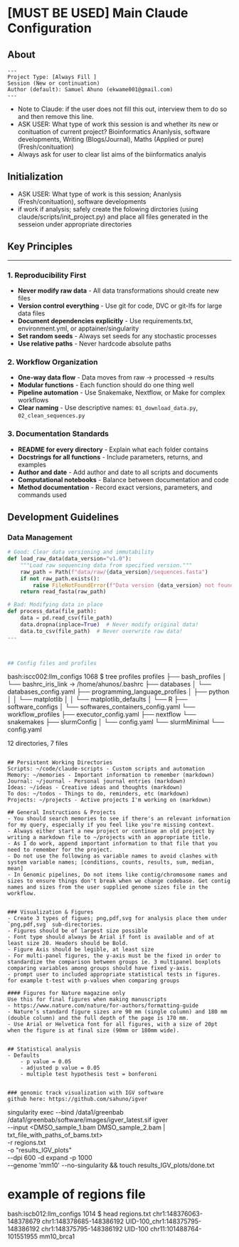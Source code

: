 # [MUST BE USED] Main Claude Configuration
## About 
    --- 
    Project Type: [Always Fill ]
    Session (New or continuation)
    Author (default): Samuel Ahuno (ekwame001@gmail.com) 
    ---
- Note to Claude: if the user does not fill this out, interview them to do so and then remove this line.
- ASK USER: What type of work this session is and whether its new or conituation of current project? 
Bioinformatics Ananlysis, software developments, Writing (Blogs/Journal), Maths (Applied or pure) (Fresh/conituation)
- Always ask for user to clear list aims of the biinformatics analyis

## Initialization
- ASK USER: What type of work is this session; Ananlysis (Fresh/conituation), software developments
- if work if analysis; safely create the folowing dirctories (using claude/scripts/init_project.py) and place all files generated in the sesseion under appropriate directories



## Key Principles
---
### 1. Reproducibility First
- **Never modify raw data** - All data transformations should create new files
- **Version control everything** - Use git for code, DVC or git-lfs for large data files
- **Document dependencies explicitly** - Use requirements.txt, environment.yml, or apptainer/singularity
- **Set random seeds** - Always set seeds for any stochastic processes
- **Use relative paths** - Never hardcode absolute paths

### 2. Workflow Organization
- **One-way data flow** - Data moves from raw → processed → results
- **Modular functions** - Each function should do one thing well
- **Pipeline automation** - Use Snakemake, Nextflow, or Make for complex workflows
- **Clear naming** - Use descriptive names: `01_download_data.py`, `02_clean_sequences.py`

### 3. Documentation Standards
- **README for every directory** - Explain what each folder contains
- **Docstrings for all functions** - Include parameters, returns, and examples
- **Author and date** - Add author and date to all scripts and documents
- **Computational notebooks** - Balance between documentation and code
- **Method documentation** - Record exact versions, parameters, and commands used

## Development Guidelines

### Data Management
```python
# Good: Clear data versioning and immutability
def load_raw_data(data_version="v1.0"):
    """Load raw sequencing data from specified version."""
    raw_path = Path(f"data/raw/{data_version}/sequences.fasta")
    if not raw_path.exists():
        raise FileNotFoundError(f"Data version {data_version} not found")
    return read_fasta(raw_path)

# Bad: Modifying data in place
def process_data(file_path):
    data = pd.read_csv(file_path)
    data.dropna(inplace=True)  # Never modify original data!
    data.to_csv(file_path)  # Never overwrite raw data!
---



## Config files and profiles
```
bash:iscc002:llm_configs 1068 $ tree profiles
profiles
├── bash_profiles
│   └── bashrc_iris_link -> /home/ahunos/.bashrc
├── databases
│   └── databases_config.yaml
├── programming_language_profiles
│   ├── python
│   │   └── matplotlib
│   │       └── matplotlib_defaults
│   └── R
├── software_configs
│   └── softwares_containers_config.yaml
└── workflow_profiles
    ├── executor_config.yaml
    ├── nextflow
    └── snakemakes
        ├── slurmConfig
        │   └── config.yaml
        └── slurmMinimal
            └── config.yaml

12 directories, 7 files
```

## Persistent Working Directories 
Scripts: ~/code/claude-scripts - Custom scripts and automation
Memory: ~/memories - Important information to remember (markdown)
Journal: ~/journal - Personal journal entries (markdown)
Ideas: ~/ideas - Creative ideas and thoughts (markdown)
To dos: ~/todos - Things to do, reminders, etc (markdown)
Projects: ~/projects - Active projects I'm working on (markdown)

## General Instructions & Projects
- You should search memories to see if there's an relevant information for my query, especially if you feel like you're missing context.
- Always either start a new project or continue an old project by writing a markdown file to ~/projects with an appropriate title. 
- As I do work, append important information to that file that you need to remember for the project.
- Do not use the following as variable names to avoid clashes with system variable names; [conditions, counts, results, sum, median, mean]
- In Genomic pipelines, Do not items like contig/chromosome names and sizes to ensure things don't break when we change codebase. Get contig names and sizes from the user supplied genome sizes file in the workflow.


### Visualization & Figures 
- Create 3 types of figues; png,pdf,svg for analysis place them under `png,pdf,svg` sub-directories.
- Figures should be of largest size possible
- Font type should always be Arial if font is available and of at least size 20. Headers should be Bold.
- Figure Axis should be legible, at least size 
- For multi-panel figures, the y-axis must be the fixed in order to standardize the comparison between groups ie. 3 multipanel boxplots comparing variables among groups should have fixed y-axis.
- prompt user to included appropriate statistical tests in figures. for example t-test with p-values when comparing groups

#### Figures for Nature magazine only
Use this for final figures when making manuscripts
- https://www.nature.com/nature/for-authors/formatting-guide
- Nature’s standard figure sizes are 90 mm (single column) and 180 mm (double column) and the full depth of the page is 170 mm.
- Use Arial or Helvetica font for all figures, with a size of 20pt when the figure is at final size (90mm or 180mm wide). 


## Statistical analysis
- Defaults 
    - p value = 0.05
    - adjusted p value = 0.05
    - multiple test hypothesis test = bonferoni
    

### genomic track visualization with IGV software
github here: https://github.com/sahuno/igver
```
singularity exec --bind /data1/greenbab /data1/greenbab/software/images/igver_latest.sif igver \
--input <DMSO_sample_1.bam DMSO_sample_2.bam | txt_file_with_paths_of_bams.txt> \
-r regions.txt \
-o "results_IGV_plots" \
--dpi 600 -d expand -p 1000 \
--genome 'mm10' --no-singularity && touch results_IGV_plots/done.txt

# example of regions file
bash:iscb012:llm_configs 1014 $ head regions.txt
chr1:148376063-148378679  chr1:148378685-148386192 UID-100_chr1:148375795-148386192
chr1:148375795-148386192    UID-100
chr11:101488764-101551955   mm10_brca1
```
